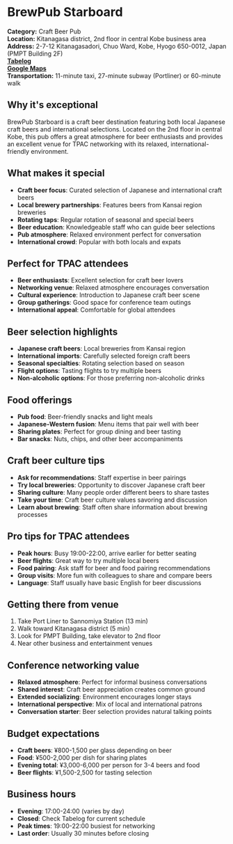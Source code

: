 # BrewPub Starboard

**Category:** Craft Beer Pub  
**Location:** Kitanagasa district, 2nd floor in central Kobe business area  
**Address:** 2-7-12 Kitanagasadori, Chuo Ward, Kobe, Hyogo 650-0012, Japan (PMPT Building 2F)  
**[Tabelog](https://s.tabelog.com/hyogo/A2801/A280101/28026306/)**  
**[Google Maps](https://maps.app.goo.gl/tBjvaTVV4P2KMmYi8)**  
**Transportation:** 11-minute taxi, 27-minute subway (Portliner) or 60-minute walk 

## Why it's exceptional

BrewPub Starboard is a craft beer destination featuring both local Japanese craft beers and international selections. Located on the 2nd floor in central Kobe, this pub offers a great atmosphere for beer enthusiasts and provides an excellent venue for TPAC networking with its relaxed, international-friendly environment.

## What makes it special

- **Craft beer focus**: Curated selection of Japanese and international craft beers
- **Local brewery partnerships**: Features beers from Kansai region breweries
- **Rotating taps**: Regular rotation of seasonal and special beers
- **Beer education**: Knowledgeable staff who can guide beer selections
- **Pub atmosphere**: Relaxed environment perfect for conversation
- **International crowd**: Popular with both locals and expats

## Perfect for TPAC attendees

- **Beer enthusiasts**: Excellent selection for craft beer lovers
- **Networking venue**: Relaxed atmosphere encourages conversation
- **Cultural experience**: Introduction to Japanese craft beer scene
- **Group gatherings**: Good space for conference team outings
- **International appeal**: Comfortable for global attendees

## Beer selection highlights

- **Japanese craft beers**: Local breweries from Kansai region
- **International imports**: Carefully selected foreign craft beers
- **Seasonal specialties**: Rotating selection based on season
- **Flight options**: Tasting flights to try multiple beers
- **Non-alcoholic options**: For those preferring non-alcoholic drinks

## Food offerings

- **Pub food**: Beer-friendly snacks and light meals
- **Japanese-Western fusion**: Menu items that pair well with beer
- **Sharing plates**: Perfect for group dining and beer tasting
- **Bar snacks**: Nuts, chips, and other beer accompaniments

## Craft beer culture tips

- **Ask for recommendations**: Staff expertise in beer pairings
- **Try local breweries**: Opportunity to discover Japanese craft beer
- **Sharing culture**: Many people order different beers to share tastes
- **Take your time**: Craft beer culture values savoring and discussion
- **Learn about brewing**: Staff often share information about brewing processes

## Pro tips for TPAC attendees

- **Peak hours**: Busy 19:00-22:00, arrive earlier for better seating
- **Beer flights**: Great way to try multiple local beers
- **Food pairing**: Ask staff for beer and food pairing recommendations
- **Group visits**: More fun with colleagues to share and compare beers
- **Language**: Staff usually have basic English for beer discussions

## Getting there from venue

1. Take Port Liner to Sannomiya Station (13 min)
2. Walk toward Kitanagasa district (5 min)
3. Look for PMPT Building, take elevator to 2nd floor
4. Near other business and entertainment venues

## Conference networking value

- **Relaxed atmosphere**: Perfect for informal business conversations
- **Shared interest**: Craft beer appreciation creates common ground
- **Extended socializing**: Environment encourages longer stays
- **International perspective**: Mix of local and international patrons
- **Conversation starter**: Beer selection provides natural talking points

## Budget expectations

- **Craft beers**: ¥800-1,500 per glass depending on beer
- **Food**: ¥500-2,000 per dish for sharing plates
- **Evening total**: ¥3,000-6,000 per person for 3-4 beers and food
- **Beer flights**: ¥1,500-2,500 for tasting selection

## Business hours

- **Evening**: 17:00-24:00 (varies by day)
- **Closed**: Check Tabelog for current schedule
- **Peak times**: 19:00-22:00 busiest for networking
- **Last order**: Usually 30 minutes before closing

